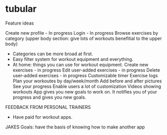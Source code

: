 # tubular

Feature ideas

Create new profile - In progress
Login - In progress
Browse exercises by category (upper body section: give lots of workouts benefitial to the upper body) 
 - Categories can be more broad at first.
 - Easy filter system for workout equipment and everything.
 - At home: things you can use for workout equipment.
Create new exercises - in progress
Edit user-added exercises - in progress
Delete user-added exercises - in progress
Customizable timer
Exercise logs
Plan your workoutes by day/week/month
Add before and after pictures
See your progress
Enable users a lot of customization
Videos showing workouts
App gives you new goals to work on. It notifies you of your progress and gives you new goals.

FEEDBACK FROM PERSONAL TRAINERS
- Have paid for workout apps.


JAKES Goals: have the basis of knowing how to make another app
